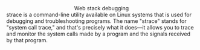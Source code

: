 <center>Web stack debugging</center>
strace is a command-line utility available on Linux systems that is used for debugging and troubleshooting programs. The name "strace" stands for "system call trace," and that's precisely what it does—it allows you to trace and monitor the system calls made by a program and the signals received by that program.
